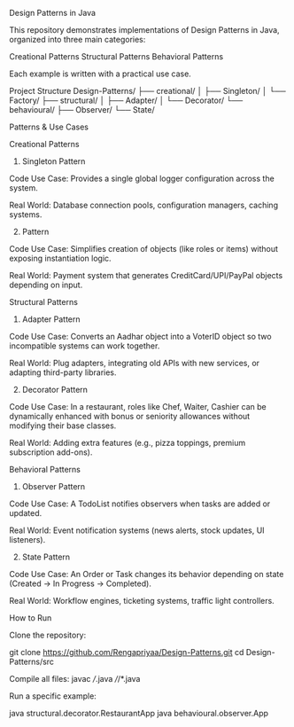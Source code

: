 Design Patterns in Java

This repository demonstrates implementations of Design Patterns in Java, organized into three main categories:

Creational Patterns
Structural Patterns 
Behavioral Patterns 

Each example is written with a practical use case.

Project Structure
Design-Patterns/
├── creational/
│   ├── Singleton/
│   └── Factory/
├── structural/
│   ├── Adapter/
│   └── Decorator/
└── behavioural/
    ├── Observer/
    └── State/

Patterns & Use Cases

Creational Patterns

1. Singleton Pattern

Code Use Case: Provides a single global logger configuration across the system.

Real World: Database connection pools, configuration managers, caching systems.

2. Pattern

Code Use Case: Simplifies creation of objects (like roles or items) without exposing instantiation logic.

Real World: Payment system that generates CreditCard/UPI/PayPal objects depending on input.

Structural Patterns

1. Adapter Pattern

Code Use Case: Converts an Aadhar object into a VoterID object so two incompatible systems can work together.

Real World: Plug adapters, integrating old APIs with new services, or adapting third-party libraries.

2. Decorator Pattern

Code Use Case: In a restaurant, roles like Chef, Waiter, Cashier can be dynamically enhanced with bonus or seniority allowances without modifying their base classes.

Real World: Adding extra features (e.g., pizza toppings, premium subscription add-ons).

Behavioral Patterns

1. Observer Pattern

Code Use Case: A TodoList notifies observers when tasks are added or updated.

Real World: Event notification systems (news alerts, stock updates, UI listeners).

2. State Pattern

Code Use Case: An Order or Task changes its behavior depending on state (Created → In Progress → Completed).

Real World: Workflow engines, ticketing systems, traffic light controllers.

How to Run

Clone the repository:

git clone https://github.com/Rengapriyaa/Design-Patterns.git
cd Design-Patterns/src


Compile all files:
javac */*.java */*/*.java


Run a specific example:

java structural.decorator.RestaurantApp
java behavioural.observer.App
